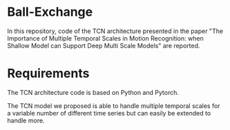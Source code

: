 # Ball-Exchange

In this repository, code of the TCN architecture presented in the paper "The Importance of Multiple Temporal Scales in Motion Recognition: when Shallow Model can Support Deep Multi Scale Models" are reported. 


# Requirements 
The TCN architecture code is based on Python and Pytorch.

The TCN model we proposed is able to handle multiple temporal scales for a variable number of different time series but can easily be extended to handle more.
